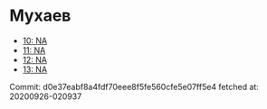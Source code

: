 # Мухаев
- [10: NA](10.md)
- [11: NA](11.md)
- [12: NA](12.md)
- [13: NA](13.md)

Commit: d0e37eabf8a4fdf70eee8f5fe560cfe5e07ff5e4
 fetched at: 20200926-020937

